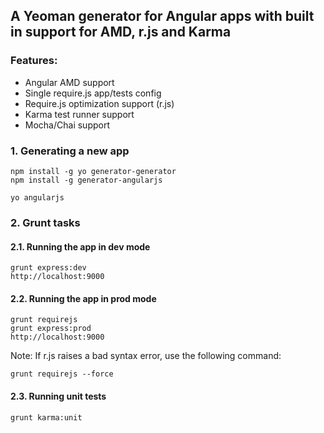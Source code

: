 A Yeoman generator for Angular apps with built in support for AMD, r.js and Karma
---


### Features:

* Angular AMD support
* Single require.js app/tests config
* Require.js optimization support (r.js)
* Karma test runner support
* Mocha/Chai support


### 1. Generating a new app

	npm install -g yo generator-generator
	npm install -g generator-angularjs

    yo angularjs


### 2. Grunt tasks


#### 2.1. Running the app in dev mode

	grunt express:dev
	http://localhost:9000


#### 2.2. Running the app in prod mode

	grunt requirejs
	grunt express:prod
	http://localhost:9000

Note: If r.js raises a bad syntax error, use the following command:

	grunt requirejs --force



#### 2.3. Running unit tests

	grunt karma:unit

